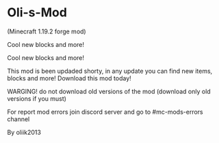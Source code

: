 # Oli-s-Mod

(Minecraft 1.19.2 forge mod)

Cool new blocks and more!


Cool new blocks and more!

This mod is been updaded shorty, in any update you can find new items, blocks and more! Download this mod today!

WARGING! do not download old versions of the mod (download only old versions if you must)

For report mod errors join discord server and go to #mc-mods-errors channel

By oliik2013
